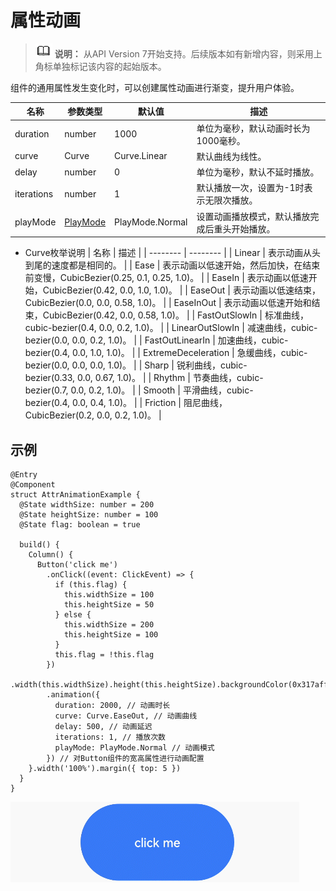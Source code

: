 # 属性动画

> ![icon-note.gif](public_sys-resources/icon-note.gif) **说明：**
> 从API Version 7开始支持。后续版本如有新增内容，则采用上角标单独标记该内容的起始版本。


组件的通用属性发生变化时，可以创建属性动画进行渐变，提升用户体验。


| 名称 | 参数类型 | 默认值 | 描述 |
| -------- | -------- | -------- | -------- |
| duration | number | 1000 | 单位为毫秒，默认动画时长为1000毫秒。 |
| curve | Curve | Curve.Linear | 默认曲线为线性。 |
| delay | number | 0 | 单位为毫秒，默认不延时播放。 |
| iterations | number | 1 | 默认播放一次，设置为-1时表示无限次播放。 |
| playMode | [PlayMode](ts-appendix-enums.md#playmode枚举值说明) | PlayMode.Normal | 设置动画播放模式，默认播放完成后重头开始播放。 |


- Curve枚举说明
  | 名称 | 描述 | 
  | -------- | -------- |
  | Linear | 表示动画从头到尾的速度都是相同的。 | 
  | Ease | 表示动画以低速开始，然后加快，在结束前变慢，CubicBezier(0.25,&nbsp;0.1,&nbsp;0.25,&nbsp;1.0)。 | 
  | EaseIn | 表示动画以低速开始，CubicBezier(0.42,&nbsp;0.0,&nbsp;1.0,&nbsp;1.0)。 | 
  | EaseOut | 表示动画以低速结束，CubicBezier(0.0,&nbsp;0.0,&nbsp;0.58,&nbsp;1.0)。 | 
  | EaseInOut | 表示动画以低速开始和结束，CubicBezier(0.42,&nbsp;0.0,&nbsp;0.58,&nbsp;1.0)。 | 
  | FastOutSlowIn | 标准曲线，cubic-bezier(0.4,&nbsp;0.0,&nbsp;0.2,&nbsp;1.0)。 | 
  | LinearOutSlowIn | 减速曲线，cubic-bezier(0.0,&nbsp;0.0,&nbsp;0.2,&nbsp;1.0)。 | 
  | FastOutLinearIn | 加速曲线，cubic-bezier(0.4,&nbsp;0.0,&nbsp;1.0,&nbsp;1.0)。 | 
  | ExtremeDeceleration | 急缓曲线，cubic-bezier(0.0,&nbsp;0.0,&nbsp;0.0,&nbsp;1.0)。 | 
  | Sharp | 锐利曲线，cubic-bezier(0.33,&nbsp;0.0,&nbsp;0.67,&nbsp;1.0)。 | 
  | Rhythm | 节奏曲线，cubic-bezier(0.7,&nbsp;0.0,&nbsp;0.2,&nbsp;1.0)。 | 
  | Smooth | 平滑曲线，cubic-bezier(0.4,&nbsp;0.0,&nbsp;0.4,&nbsp;1.0)。 | 
  | Friction | 阻尼曲线，CubicBezier(0.2,&nbsp;0.0,&nbsp;0.2,&nbsp;1.0)。 | 


## 示例

```
@Entry
@Component
struct AttrAnimationExample {
  @State widthSize: number = 200
  @State heightSize: number = 100
  @State flag: boolean = true

  build() {
    Column() {
      Button('click me')
        .onClick((event: ClickEvent) => {
          if (this.flag) {
            this.widthSize = 100
            this.heightSize = 50
          } else {
            this.widthSize = 200
            this.heightSize = 100
          }
          this.flag = !this.flag
        })
        .width(this.widthSize).height(this.heightSize).backgroundColor(0x317aff)
        .animation({
          duration: 2000, // 动画时长
          curve: Curve.EaseOut, // 动画曲线
          delay: 500, // 动画延迟
          iterations: 1, // 播放次数
          playMode: PlayMode.Normal // 动画模式
        }) // 对Button组件的宽高属性进行动画配置
    }.width('100%').margin({ top: 5 })
  }
}
```

![zh-cn_image_0000001174264358](figures/zh-cn_image_0000001174264358.gif)
